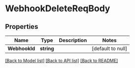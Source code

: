 # WebhookDeleteReqBody

## Properties
Name | Type | Description | Notes
------------ | ------------- | ------------- | -------------
**WebhookId** | **string** |  | [default to null]

[[Back to Model list]](../README.md#documentation-for-models) [[Back to API list]](../README.md#documentation-for-api-endpoints) [[Back to README]](../README.md)

